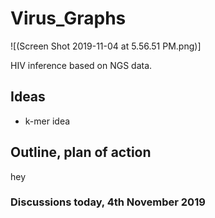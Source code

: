 # Virus_Graphs

![(Screen Shot 2019-11-04 at 5.56.51 PM.png)]

HIV inference based on NGS data. 

## Ideas

* k-mer idea

## Outline, plan of action

hey

### Discussions today, 4th November 2019

